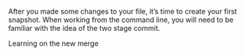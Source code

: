After you made some changes to your file, it’s time to create your first snapshot. When working from the command line, you will need to be familiar with the idea of the two stage commit.

Learning on the new merge
